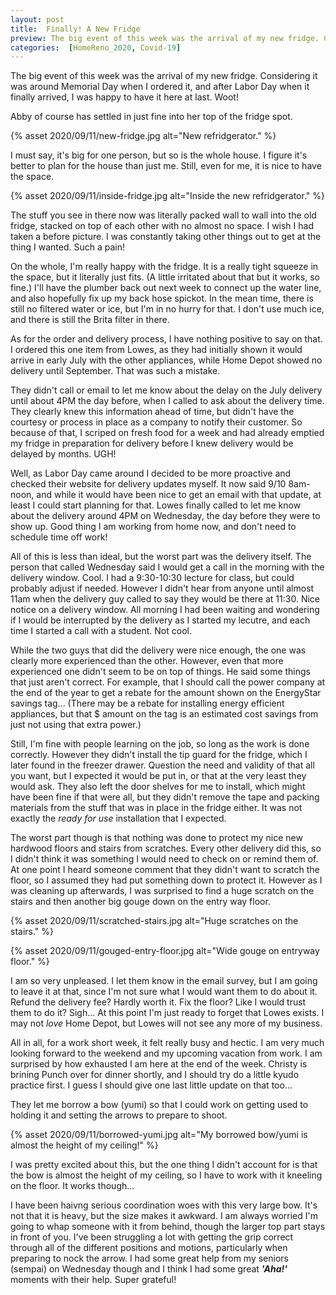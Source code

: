 ```yaml
---
layout: post
title:  Finally! A New Fridge
preview: The big event of this week was the arrival of my new fridge. Considering it was around Memorial Day when I ordered it, and after Labor Day when it finally arrived, I was happy to have it here at last. Woot!
categories:  [HomeReno_2020, Covid-19]
---
```


The big event of this week was the arrival of my new fridge. Considering it was around Memorial Day when I ordered it, and after Labor Day when it finally arrived, I was happy to have it here at last. Woot!

Abby of course has settled in just fine into her top of the fridge spot. 

{% asset 2020/09/11/new-fridge.jpg alt="New refridgerator." %}

I must say, it's big for one person, but so is the whole house. I figure it's better to plan for the house than just me. Still, even for me, it is nice to have the space. 

{% asset 2020/09/11/inside-fridge.jpg alt="Inside the new refridgerator." %}

The stuff you see in there now was literally packed wall to wall into the old fridge, stacked on top of each other with no almost no space. I wish I had taken a before picture. I was constantly taking other things out to get at the thing I wanted. Such a pain!

On the whole, I'm really happy with the fridge. It is a really tight squeeze in the space, but it literally just fits. (A little irritated about that but it works, so fine.) I'll have the plumber back out next week to connect up the water line, and also hopefully fix up my back hose spickot. In the mean time, there is still no filtered water or ice, but I'm in no hurry for that. I don't use much ice, and there is still the Brita filter in there.

As for the order and delivery process, I have nothing positive to say on that. I ordered this one item from Lowes, as they had initially shown it would arrive in early July with the other appliances, while Home Depot showed no delivery until September. That was such a mistake. 

They didn't call or email to let me know about the delay on the July delivery until about 4PM the day before, when I called to ask about the delivery time. They clearly knew this information ahead of time, but didn't have the courtesy or process in place as a company to notify their customer. So because of that, I scriped on fresh food for a week and had already emptied my fridge in preparation for delivery before I knew delivery would be delayed by months. UGH! 

Well, as Labor Day came around I decided to be more proactive and checked their website for delivery updates myself. It now said 9/10 8am-noon, and while it would have been nice to get an email with that update, at least I could start planning for that. Lowes finally called to let me know about the delivery around 4PM on Wednesday, the day before they were to show up. Good thing I am working from home now, and don't need to schedule time off work! 

All of this is less than ideal, but the worst part was the delivery itself. The person that called Wednesday said I would get a call in the morning with the delivery window. Cool. I had a 9:30-10:30 lecture for class, but could probably adjust if needed. However I didn't hear from anyone until almost 11am when the delivery guy called to say they would be there at 11:30. Nice notice on a delivery window. All morning I had been waiting and wondering if I would be interrupted by the delivery as I started my lecutre, and each time I started a call with a student. Not cool.

While the two guys that did the delivery were nice enough, the one was clearly more experienced than the other. However, even that more experienced one didn't seem to be on top of things. He said some things that just aren't correct. For example, that I should call the power company at the end of the year to get a rebate for the amount shown on the EnergyStar savings tag... (There may be a rebate for installing energy efficient appliances, but that $ amount on the tag is an estimated cost savings from just not using that extra power.) 

Still, I'm fine with people learning on the job, so long as the work is done correctly. However they didn't install the tip guard for the fridge, which I later found in the freezer drawer. Question the need and validity of that all you want, but I expected it would be put in, or that at the very least they would ask. They also left the door shelves for me to install, which might have been fine if that were all, but they didn't remove the tape and packing materials from the stuff that was in place in the fridge either. It was not exactly the *ready for use* installation that I expected. 

The worst part though is that nothing was done to protect my nice new hardwood floors and stairs from scratches. Every other delivery did this, so I didn't think it was something I would need to check on or remind them of. At one point I heard someone comment that they didn't want to scratch the floor, so I assumed they had put something down to protect it. However as I was cleaning up afterwards, I was surprised to find a huge scratch on the stairs and then another big gouge down on the entry way floor. 

{% asset 2020/09/11/scratched-stairs.jpg alt="Huge scratches on the stairs." %}

{% asset 2020/09/11/gouged-entry-floor.jpg alt="Wide gouge on entryway floor." %}

I am so very unpleased. I let them know in the email survey, but I am going to leave it at that, since I'm not sure what I would want them to do about it. Refund the delivery fee? Hardly worth it. Fix the floor? Like I would trust them to do it? Sigh... At this point I'm just ready to forget that Lowes exists. I may not *love* Home Depot, but Lowes will not see any more of my business.

All in all, for a work short week, it felt really busy and hectic. I am very much looking forward to the weekend and my upcoming vacation from work. I am surprised by how exhausted I am here at the end of the week. Christy is brining Punch over for dinner shortly, and I should try do a little kyudo practice first. I guess I should give one last little update on that too...

They let me borrow a bow (yumi) so that I could work on getting used to holding it and setting the arrows to prepare to shoot. 

{% asset 2020/09/11/borrowed-yumi.jpg alt="My borrowed bow/yumi is almost the height of my ceiling!" %}

I was pretty excited about this, but the one thing I didn't account for is that the bow is almost the height of my ceiling, so I have to work with it kneeling on the floor. It works though...

I have been haivng serious coordination woes with this very large bow. It's not that it is heavy, but the size makes it awkward. I am always worried I'm going to whap someone with it from behind, though the larger top part stays in front of you. I've been struggling a lot with getting the grip correct through all of the different positions and motions, particularly when preparing to nock the arrow. I had some great help from my seniors (sempai) on Wednesday though and I think I had some great __*'Aha!'*__ moments with their help. Super grateful! 